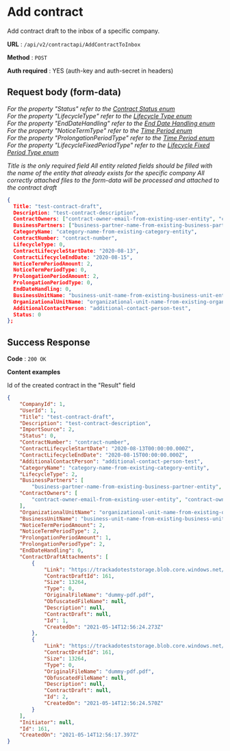 # Add contract

Add contract draft to the inbox of a specific company.

**URL** : `/api/v2/contractapi/AddContractToInbox`

**Method** : `POST`

**Auth required** : YES (auth-key and auth-secret in headers)

## Request body (form-data)

*For the property "Status" refer to the [Contract Status enum](./enums/contract-status.md)*<br>
*For the property "LifecycleType" refer to the [Lifecycle Type enum](./enums/lifecycle-type.md)*<br>
*For the property "EndDateHandling" refer to the [End Date Handling enum](./enums/end-date-handling.md)*<br>
*For the property "NoticeTermType" refer to the [Time Period enum](./enums/time-period.md)*<br>
*For the property "ProlongationPeriodType" refer to the [Time Period enum](./enums/time-period.md)*<br>
*For the property "LifecycleFixedPeriodType" refer to the [Lifecycle Fixed Period Type enum](./enums/lifecycle-fixed-period-type.md)*<br>

*Title is the only required field*
*All entity related fields should be filled with the name of the entity that already exists for the specific company*
*All correctly attached files to the form-data will be processed and attached to the contract draft*

```json
{
  Title: "test-contract-draft",
  Description: "test-contract-description",
  ContractOwners: ["contract-owner-email-from-existing-user-entity", "contract-owner-email-from-existing-user-entity"] (serialized array),
  BusinessPartners: ["business-partner-name-from-existing-business-partner-entity", "business-partner-name-from-existing-business-partner-entity"] (serialized array),
  CategoryName: "category-name-from-existing-category-entity",
  ContractNumber: "contract-number",
  LifecycleType: 0,
  ContractLifecycleStartDate: "2020-08-13",
  ContractLifecycleEndDate: "2020-08-15",
  NoticeTermPeriodAmount: 2,
  NoticeTermPeriodType: 0,
  ProlongationPeriodAmount: 2,
  ProlongationPeriodType: 0,
  EndDateHandling: 0,
  BusinessUnitName: "business-unit-name-from-existing-business-unit-entity",
  OrganizationalUnitName: "organizational-unit-name-from-existing-organizational-unit-entity",
  AdditionalContactPerson: "additional-contact-person-test",
  Status: 0
};
```

## Success Response

**Code** : `200 OK`

**Content examples**

Id of the created contract in the "Result" field

```json
{
    "CompanyId": 1,
    "UserId": 1,
    "Title": "test-contract-draft",
    "Description": "test-contract-description",
    "ImportSource": 2,
    "Status": 0,
    "ContractNumber": "contract-number",
    "ContractLifecycleStartDate": "2020-08-13T00:00:00.000Z",
    "ContractLifecycleEndDate": "2020-08-15T00:00:00.000Z",
    "AdditionalContactPerson": "additional-contact-person-test",
    "CategoryName": "category-name-from-existing-category-entity",
    "LifecycleType": 2,
    "BusinessPartners": [
        "business-partner-name-from-existing-business-partner-entity", "business-partner-name-from-existing-business-partner-entity"    ],
    "ContractOwners": [
        "contract-owner-email-from-existing-user-entity", "contract-owner-email-from-existing-user-entity"
    ],
    "OrganizationalUnitName": "organizational-unit-name-from-existing-organizational-unit-entity",
    "BusinessUnitName": "business-unit-name-from-existing-business-unit-entity",
    "NoticeTermPeriodAmount": 2,
    "NoticeTermPeriodType": 2,
    "ProlongationPeriodAmount": 1,
    "ProlongationPeriodType": 2,
    "EndDateHandling": 0,
    "ContractDraftAttachments": [
        {
            "Link": "https://trackadoteststorage.blob.core.windows.net/contracts/rsa-contract-draft-161-1MImDhM29ZOF0dvxZhgM-dummy-pdf.pdf",
            "ContractDraftId": 161,
            "Size": 13264,
            "Type": 0,
            "OriginalFileName": "dummy-pdf.pdf",
            "ObfuscatedFileName": null,
            "Description": null,
            "ContractDraft": null,
            "Id": 1,
            "CreatedOn": "2021-05-14T12:56:24.273Z"
        },
        {
            "Link": "https://trackadoteststorage.blob.core.windows.net/contracts/rsa-contract-draft-161-DjWiTAae8yqlD8eHLZUf-dummy-pdf.pdf",
            "ContractDraftId": 161,
            "Size": 13264,
            "Type": 0,
            "OriginalFileName": "dummy-pdf.pdf",
            "ObfuscatedFileName": null,
            "Description": null,
            "ContractDraft": null,
            "Id": 2,
            "CreatedOn": "2021-05-14T12:56:24.570Z"
        }
    ],
    "Initiator": null,
    "Id": 161,
    "CreatedOn": "2021-05-14T12:56:17.397Z"
}
```

